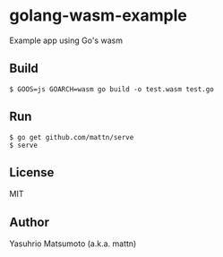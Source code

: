# golang-wasm-example

Example app using Go's wasm

## Build

```
$ GOOS=js GOARCH=wasm go build -o test.wasm test.go
```

## Run

```
$ go get github.com/mattn/serve
$ serve
```

## License

MIT

## Author

Yasuhrio Matsumoto (a.k.a. mattn)
